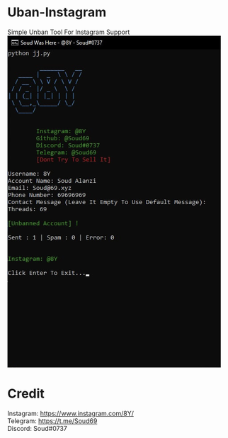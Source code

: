 # Uban-Instagram
Simple Unban Tool For Instagram Support
![alt text](https://github.com/Soud69/Uban-Instagram/blob/main/image.jpg?raw=true)
# Credit

Instagram: https://www.instagram.com/8Y/ <br />
Telegram: https://t.me/Soud69 <br />
Discord: Soud#0737
